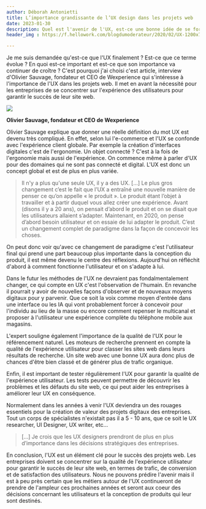 ```yaml
---
author: Déborah Antonietti
title: L’importance grandissante de l’UX design dans les projets web
date: 2023-01-30
description: Quel est l'avenir de l'UX, est-ce une bonne idée de se former dans ce domaine ?
header_img : https://f.hellowork.com/blogdumoderateur/2020/02/UX-1200x799.jpg

---
```


Je me suis demandée qu'est-ce que l'UX finalement ? Est-ce que ce terme évolue ? En quoi est-ce important et est-ce que son importance va continuer de croître ?
C'est pourquoi j'ai choisi c'est article, interview d'Olivier Sauvage, fondateur et CEO de Wexperience qui s'intéresse à l'importance de l'UX dans les projets web. Il met en avant la nécessité pour les entreprises de se concentrer sur l'expérience des utilisateurs pour garantir le succès de leur site web. 

<img src="https://wexperience.fr/wp-content/uploads/2020/04/Olivier-Sauvage.png">

**Olivier Sauvage, fondateur et CEO de Wexperience**


Olivier Sauvage explique que donner une réelle définition du mot UX est devenu très compliqué. En effet, selon lui l'e-commerce et l'UX se confonde avec l'expérience client globale. Par exemple la création d'interfaces digitales c'est de l'ergonomie. Un objet connecté ? C'est à la fois de l'ergonomie mais aussi de l'expérience. On commence même à parler d'UX pour des domaines qui ne sont pas connecté et digital. L'UX est donc un concept global et est de plus en plus variée. 

>Il n'y a plus qu'une seule UX, il y a des UX. [...] Le plus gros changement c’est le fait que l’UX a entraîné une nouvelle manière de penser ce qu’on appelle « le produit ». Le produit étant l’objet à travailler et à partir duquel vous allez créer une expérience. Avant (disons il y a 20 ans), on pensait d’abord le produit et on se disait que les utilisateurs allaient s’adapter. Maintenant, en 2020, on pense d’abord besoin utilisateur et on essaie de lui adapter le produit. C’est un changement complet de paradigme dans la façon de concevoir les choses.

On peut donc voir qu'avec ce changement de paradigme c'est l'utilisateur final qui prend une part beaucoup plus importante dans la conception du produit, il est même devenu le centre des réflexions. Aujourd'hui on réfléchit d'abord à comment fonctionne l'utilisateur et on s'adapte à lui.

Dans le futur les méthodes de l'UX ne devraient pas fondalmentalement changer, ce qui compte en UX c'est l'observation de l'humain. En revanche il pourrait y avoir de nouvelles façons d'observer et de nouveaux moyens digitaux pour y parvenir. Que ce soit la voix comme moyen d'entrée dans une interface ou les IA qui vont probablement forcer à concevoir pour l'individu au lieu de la masse ou encore comment repenser le multicanal et proposer à l'utilisateur une expérience complète du téléphone mobile aux magasins.

L'expert souligne également l'importance de la qualité de l'UX pour le référencement naturel. Les moteurs de recherche prennent en compte la qualité de l'expérience utilisateur pour classer les sites web dans leurs résultats de recherche. Un site web avec une bonne UX aura donc plus de chances d'être bien classé et de générer plus de trafic organique.

Enfin, il est important de tester régulièrement l'UX pour garantir la qualité de l'expérience utilisateur. Les tests peuvent permettre de découvrir les problèmes et les défauts du site web, ce qui peut aider les entreprises à améliorer leur UX en conséquence.

Normalement dans les années à venir l'UX deviendra un des rouages essentiels pour la création de valeur des projets digitaux des entreprises. Tout un corps de spécialistes n'existait pas il a 5 - 10 ans, que ce soit le UX researcher, UI Designer, UX writer, etc... 

>[...] Je crois que les UX designers prendront de plus en plus d’importance dans les décisions stratégiques des entreprises.

En conclusion, l'UX est un élément clé pour le succès des projets web. Les entreprises doivent se concentrer sur la qualité de l'expérience utilisateur pour garantir le succès de leur site web, en termes de trafic, de conversion et de satisfaction des utilisateurs. Nous ne pouvons prédire l'avenir mais il est à peu près certain que les métiers autour de l'UX continueront de prendre de l'ampleur ces prochaines années et seront aux coeur des décisions concernant les utilisateurs et la conception de produits qui leur sont destinés.